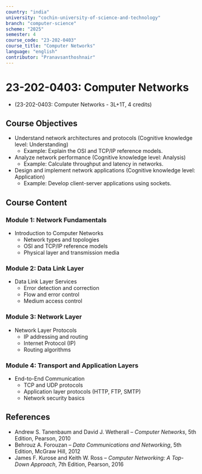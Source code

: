 ```yaml
---
country: "india"
university: "cochin-university-of-science-and-technology"
branch: "computer-science"
scheme: "2025"
semester: 4
course_code: "23-202-0403"
course_title: "Computer Networks"
language: "english"
contributor: "Pranavsanthoshnair"
---
```


# 23-202-0403: Computer Networks
  - (23-202-0403: Computer Networks - 3L+1T, 4 credits)

## Course Objectives

* Understand network architectures and protocols (Cognitive knowledge level: Understanding)
    - Example: Explain the OSI and TCP/IP reference models.
* Analyze network performance (Cognitive knowledge level: Analysis)
    - Example: Calculate throughput and latency in networks.
* Design and implement network applications (Cognitive knowledge level: Application)
    - Example: Develop client-server applications using sockets.

## Course Content

### Module 1: Network Fundamentals

* Introduction to Computer Networks
  - Network types and topologies
  - OSI and TCP/IP reference models
  - Physical layer and transmission media

### Module 2: Data Link Layer

* Data Link Layer Services
  - Error detection and correction
  - Flow and error control
  - Medium access control

### Module 3: Network Layer

* Network Layer Protocols
  - IP addressing and routing
  - Internet Protocol (IP)
  - Routing algorithms

### Module 4: Transport and Application Layers

* End-to-End Communication
  - TCP and UDP protocols
  - Application layer protocols (HTTP, FTP, SMTP)
  - Network security basics

## References
* Andrew S. Tanenbaum and David J. Wetherall – *Computer Networks*, 5th Edition, Pearson, 2010
* Behrouz A. Forouzan – *Data Communications and Networking*, 5th Edition, McGraw Hill, 2012
* James F. Kurose and Keith W. Ross – *Computer Networking: A Top-Down Approach*, 7th Edition, Pearson, 2016
